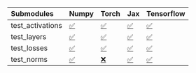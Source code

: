 | Submodules       | Numpy                                                                                                                           | Torch                                                                                                                           | Jax                                                                                                                             | Tensorflow                                                                                                                      |
|:-----------------|:--------------------------------------------------------------------------------------------------------------------------------|:--------------------------------------------------------------------------------------------------------------------------------|:--------------------------------------------------------------------------------------------------------------------------------|:--------------------------------------------------------------------------------------------------------------------------------|
| test_activations | <a href="https://github.com/unifyai/ivy/runs/7825120071?check_suite_focus=true" rel="noopener noreferrer" target="_blank">✅</a> | <a href="https://github.com/unifyai/ivy/runs/7825120241?check_suite_focus=true" rel="noopener noreferrer" target="_blank">✅</a> | <a href="https://github.com/unifyai/ivy/runs/7825120395?check_suite_focus=true" rel="noopener noreferrer" target="_blank">✅</a> | <a href="https://github.com/unifyai/ivy/runs/7825120522?check_suite_focus=true" rel="noopener noreferrer" target="_blank">✅</a> |
| test_layers      | <a href="https://github.com/unifyai/ivy/runs/7825120114?check_suite_focus=true" rel="noopener noreferrer" target="_blank">✅</a> | <a href="https://github.com/unifyai/ivy/runs/7825120280?check_suite_focus=true" rel="noopener noreferrer" target="_blank">✅</a> | <a href="https://github.com/unifyai/ivy/runs/7825120416?check_suite_focus=true" rel="noopener noreferrer" target="_blank">✅</a> | <a href="https://github.com/unifyai/ivy/runs/7825120577?check_suite_focus=true" rel="noopener noreferrer" target="_blank">✅</a> |
| test_losses      | <a href="https://github.com/unifyai/ivy/runs/7825120157?check_suite_focus=true" rel="noopener noreferrer" target="_blank">✅</a> | <a href="https://github.com/unifyai/ivy/runs/7825120332?check_suite_focus=true" rel="noopener noreferrer" target="_blank">✅</a> | <a href="https://github.com/unifyai/ivy/runs/7825120442?check_suite_focus=true" rel="noopener noreferrer" target="_blank">✅</a> | <a href="https://github.com/unifyai/ivy/runs/7825120639?check_suite_focus=true" rel="noopener noreferrer" target="_blank">✅</a> |
| test_norms       | <a href="https://github.com/unifyai/ivy/runs/7825120199?check_suite_focus=true" rel="noopener noreferrer" target="_blank">✅</a> | <a href="https://github.com/unifyai/ivy/runs/7825120373?check_suite_focus=true" rel="noopener noreferrer" target="_blank">❌</a> | <a href="https://github.com/unifyai/ivy/runs/7825120479?check_suite_focus=true" rel="noopener noreferrer" target="_blank">✅</a> | <a href="https://github.com/unifyai/ivy/runs/7825120692?check_suite_focus=true" rel="noopener noreferrer" target="_blank">✅</a> |